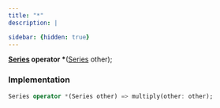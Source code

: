 ```yaml
---
title: "*"
description: |

sidebar: {hidden: true}
---
```

<span class="dart-code"><strong>[Series] operator *</strong>(<span class="nobr">[Series] other</span>);</span>


### Implementation
```dart
Series operator *(Series other) => multiply(other: other);
```

[Series]: /reference/classes/series